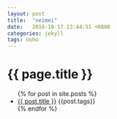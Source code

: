 ```yaml
---
layout: post
title:  "neimei"
date:   2016-10-17 13:44:51 +0800
categories: jekyll
tags: noho
---
```

<h1>{{ page.title }}</h1>
<ul>
  {% for post in site.posts %}
    <li>
      <a href="{{ post.url }}">{{ post.title }}</a>
{{post.tags}}
    </li>
  {% endfor %}
</ul>
